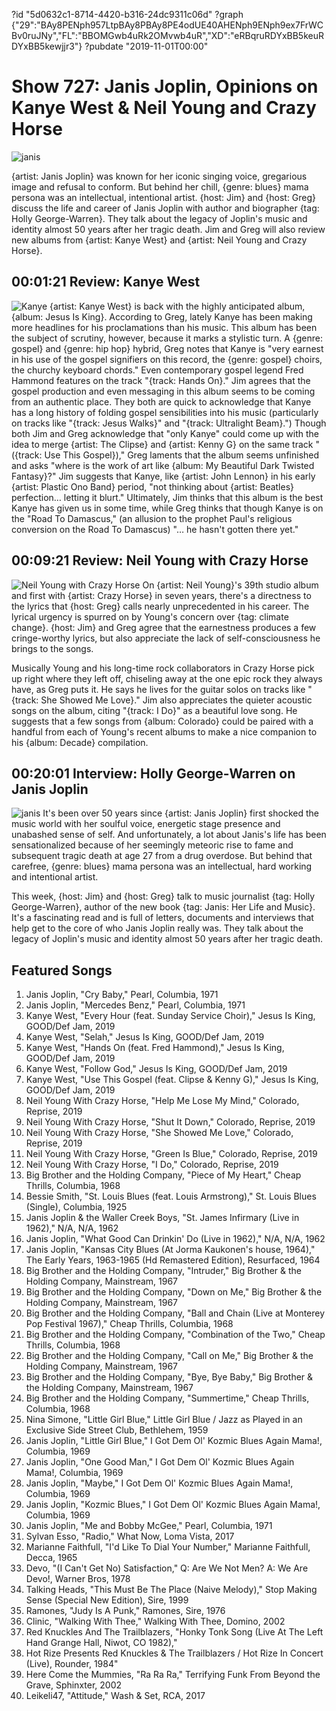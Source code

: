 ?id "5d0632c1-8714-4420-b316-24dc9311c06d"
?graph {"29":"BAy8PENph957LtpBAy8PBAy8PE4odUE40AHENph9ENph9ex7FrWCBv0ruJNy","FL":"BBOMGwb4uRk2OMvwb4uR","XD":"eRBqruRDYxBB5keuRDYxBB5kewjjr3"}
?pubdate "2019-11-01T00:00"
# Show 727: Janis Joplin, Opinions on Kanye West & Neil Young and Crazy Horse

![janis](https://static.soundopinions.org/images/2019/janis.jpg)

{artist: Janis Joplin} was known for her iconic singing voice, gregarious image and refusal to conform. But behind her chill, {genre: blues} mama persona was an intellectual, intentional artist. {host: Jim} and {host: Greg} discuss the life and career of Janis Joplin with author and biographer {tag: Holly George-Warren}. They talk about the legacy of Joplin's music and identity almost 50 years after her tragic death. Jim and Greg will also review new albums from {artist: Kanye West} and {artist: Neil Young and Crazy Horse}.


## 00:01:21 Review: Kanye West
![Kanye](https://static.soundopinions.org/assets/727/290.jpg) 
{artist: Kanye West} is back with the highly anticipated album, {album: Jesus Is King}. According to Greg, lately Kanye has been making more headlines for his proclamations than his music. This album has been the subject of scrutiny, however, because it marks a stylistic turn. A {genre: gospel} and {genre: hip hop} hybrid, Greg notes that Kanye is "very earnest in his use of the gospel signifiers on this record, the {genre: gospel} choirs, the churchy keyboard chords." Even contemporary gospel legend Fred Hammond features on the track "{track: Hands On}." Jim agrees that the gospel production and even messaging in this album seems to be coming from an authentic place. They both are quick to acknowledge that Kanye has a long history of folding gospel sensibilities into his music (particularly on tracks like "{track: Jesus Walks}" and "{track: Ultralight Beam}.") Though both Jim and Greg acknowledge that "only Kanye" could come up with the idea to merge {artist: The Clipse} and {artist: Kenny G} on the same track "({track: Use This Gospel})," Greg laments that the album seems unfinished and asks "where is the work of art like {album: My Beautiful Dark Twisted Fantasy}?" Jim suggests that Kanye, like {artist: John Lennon} in his early {artist: Plastic Ono Band} period, "not thinking about {artist: Beatles} perfection… letting it blurt." Ultimately, Jim thinks that this album is the best Kanye has given us in some time, while Greg thinks that though Kanye is on the "Road To Damascus," (an allusion to the prophet Paul's religious conversion on the Road To Damascus) "… he hasn't gotten there yet."

##  00:09:21 Review: Neil Young with Crazy Horse
![Neil Young with Crazy Horse](https://static.soundopinions.org/assets/727/FL0.jpg)
On {artist: Neil Young}'s 39th studio album and first with {artist: Crazy Horse} in seven years, there's a directness to the lyrics that {host: Greg} calls nearly unprecedented in his career. The lyrical urgency is spurred on by Young's concern over {tag: climate change}. {host: Jim} and Greg agree that the earnestness produces a few cringe-worthy lyrics, but also appreciate the lack of self-consciousness he brings to the songs. 

Musically Young and his long-time rock collaborators in Crazy Horse pick up right where they left off, chiseling away at the one epic rock they always have, as Greg puts it. He says he lives for the guitar solos on tracks like "{track: She Showed Me Love}." Jim also appreciates the quieter acoustic songs on the album, citing "{track: I Do}" as a beautiful love song. He suggests that a few songs from {album: Colorado} could be paired with a handful from each of Young's recent albums to make a nice companion to his {album: Decade} compilation.

## 00:20:01 Interview: Holly George-Warren on Janis Joplin
![janis](https://static.soundopinions.org/assets/727/XD0.jpg)
It's been over 50 years since {artist: Janis Joplin} first shocked the music world with her soulful voice, energetic stage presence and unabashed sense of self. And unfortunately, a lot about Janis's life has been sensationalized because of her seemingly meteoric rise to fame and subsequent tragic death at age 27 from a drug overdose. But behind that carefree, {genre: blues} mama persona was an intellectual, hard working and intentional artist. 

This week, {host: Jim} and {host: Greg} talk to music journalist {tag: Holly George-Warren}, author of the new book {tag: Janis: Her Life and Music}. It's a fascinating read and is full of letters, documents and interviews that help get to the core of who Janis Joplin really was. They talk about the legacy of Joplin's music and identity almost 50 years after her tragic death.


## Featured Songs
1. Janis Joplin, "Cry Baby," Pearl, Columbia, 1971
1. Janis Joplin, "Mercedes Benz," Pearl, Columbia, 1971
1. Kanye West, "Every Hour (feat. Sunday Service Choir)," Jesus Is King, GOOD/Def Jam, 2019
1. Kanye West, "Selah," Jesus Is King, GOOD/Def Jam, 2019
1. Kanye West, "Hands On (feat. Fred Hammond)," Jesus Is King, GOOD/Def Jam, 2019
1. Kanye West, "Follow God," Jesus Is King, GOOD/Def Jam, 2019
1. Kanye West, "Use This Gospel (feat. Clipse & Kenny G)," Jesus Is King, GOOD/Def Jam, 2019
1. Neil Young With Crazy Horse, "Help Me Lose My Mind," Colorado, Reprise, 2019
1. Neil Young With Crazy Horse, "Shut It Down," Colorado, Reprise, 2019
1. Neil Young With Crazy Horse, "She Showed Me Love," Colorado, Reprise, 2019
1. Neil Young With Crazy Horse, "Green Is Blue," Colorado, Reprise, 2019
1. Neil Young With Crazy Horse, "I Do," Colorado, Reprise, 2019
1. Big Brother and the Holding Company, "Piece of My Heart," Cheap Thrills, Columbia, 1968
1. Bessie Smith, "St. Louis Blues (feat. Louis Armstrong)," St. Louis Blues (Single), Columbia, 1925
1. Janis Joplin & the Waller Creek Boys, "St. James Infirmary (Live in 1962)," N/A, N/A, 1962
1. Janis Joplin, "What Good Can Drinkin' Do (Live in 1962)," N/A, N/A, 1962
1. Janis Joplin, "Kansas City Blues (At Jorma Kaukonen's house, 1964)," The Early Years, 1963-1965 (Hd Remastered Edition), Resurfaced, 1964
1. Big Brother and the Holding Company, "Intruder," Big Brother & the Holding Company, Mainstream, 1967
1. Big Brother and the Holding Company, "Down on Me," Big Brother & the Holding Company, Mainstream, 1967
1. Big Brother and the Holding Company, "Ball and Chain (Live at Monterey Pop Festival 1967)," Cheap Thrills, Columbia, 1968
1. Big Brother and the Holding Company, "Combination of the Two," Cheap Thrills, Columbia, 1968
1. Big Brother and the Holding Company, "Call on Me," Big Brother & the Holding Company, Mainstream, 1967
1. Big Brother and the Holding Company, "Bye, Bye Baby," Big Brother & the Holding Company, Mainstream, 1967
1. Big Brother and the Holding Company, "Summertime," Cheap Thrills, Columbia, 1968
1. Nina Simone, "Little Girl Blue," Little Girl Blue / Jazz as Played in an Exclusive Side Street Club, Bethlehem, 1959
1. Janis Joplin, "Little Girl Blue," I Got Dem Ol' Kozmic Blues Again Mama!, Columbia, 1969
1. Janis Joplin, "One Good Man," I Got Dem Ol' Kozmic Blues Again Mama!, Columbia, 1969
1. Janis Joplin, "Maybe," I Got Dem Ol' Kozmic Blues Again Mama!, Columbia, 1969
1. Janis Joplin, "Kozmic Blues," I Got Dem Ol' Kozmic Blues Again Mama!, Columbia, 1969
1. Janis Joplin, "Me and Bobby McGee," Pearl, Columbia, 1971
1. Sylvan Esso, "Radio," What Now, Loma Vista, 2017
1. Marianne Faithfull, "I'd Like To Dial Your Number," Marianne Faithfull, Decca, 1965
1. Devo, "(I Can't Get No) Satisfaction," Q: Are We Not Men? A: We Are Devo!, Warner Bros, 1978
1. Talking Heads, "This Must Be The Place (Naive Melody)," Stop Making Sense (Special New Edition), Sire, 1999
1. Ramones, "Judy Is A Punk," Ramones, Sire, 1976
1. Clinic, "Walking With Thee," Walking With Thee, Domino, 2002
1. Red Knuckles And The Trailblazers, "Honky Tonk Song (Live At The Left Hand Grange Hall, Niwot, CO  1982),"
1. Hot Rize Presents Red Knuckles & The Trailblazers / Hot Rize In Concert (Live), Rounder, 1984"
1. Here Come the Mummies, "Ra Ra Ra," Terrifying Funk From Beyond the Grave,  Sphinxter, 2002
1. Leikeli47, "Attitude," Wash & Set, RCA, 2017
